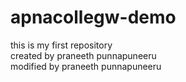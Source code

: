 # apnacollegw-demo
this is my first repository
<br>
created by praneeth punnapuneeru
<br>
modified by praneeth punnapuneeru
